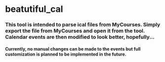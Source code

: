 # beatutiful_cal
### This tool is intended to parse ical files from MyCourses. Simply export the file from MyCourses and open it from the tool. Calendar events are then modified to look better, hopefully...
#### Currently, no manual changes can be made to the events but full customization is planned to be implemented in the future.

